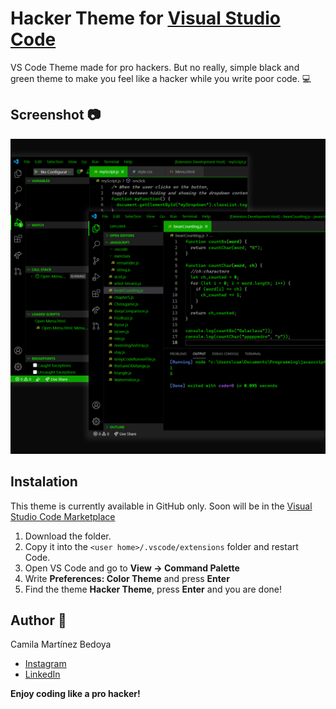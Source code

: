 # Hacker Theme for [Visual Studio Code](https://marketplace.visualstudio.com/)

VS Code Theme made for pro hackers. But no really, simple black and green theme to make you feel like a hacker while you write poor code. :computer:

## Screenshot :camera:

![hacker theme](assets\screenshot.png "Hacker Theme for VS Code")

## Instalation

This theme is currently available in GitHub only. Soon will be in the [Visual Studio Code Marketplace](https://marketplace.visualstudio.com/)

1. Download the folder.
2. Copy it into the `<user home>/.vscode/extensions` folder and restart Code.
3. Open VS Code and go to **View -> Command Palette**
4. Write **Preferences: Color Theme** and press **Enter**
5. Find the theme **Hacker Theme**, press **Enter** and you are done!

## Author :eyes:

Camila Martínez Bedoya

- [Instagram](https://www.instagram.com/cam.codes)
- [LinkedIn](https://www.linkedin.com/in/camila-martinez-5b43011a2/)

**Enjoy coding like a pro hacker!**
